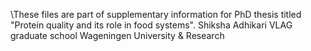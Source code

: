 \These files are part of supplementary information for PhD thesis titled "Protein quality and its role in food systems".
Shiksha Adhikari
VLAG graduate school
Wageningen University & Research

